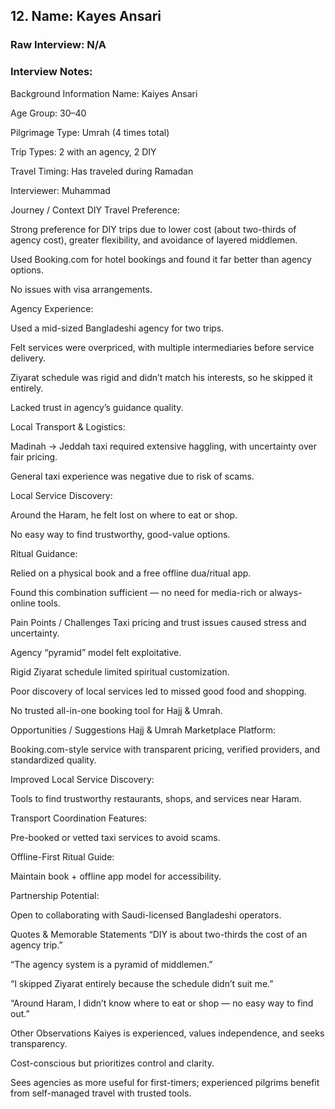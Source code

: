 ## 12. Name: Kayes Ansari

### Raw Interview: N/A

### Interview Notes:

Background Information
Name: Kaiyes Ansari

Age Group: 30–40

Pilgrimage Type: Umrah (4 times total)

Trip Types: 2 with an agency, 2 DIY

Travel Timing: Has traveled during Ramadan

Interviewer: Muhammad

Journey / Context
DIY Travel Preference:

Strong preference for DIY trips due to lower cost (about two-thirds of agency cost), greater flexibility, and avoidance of layered middlemen.

Used Booking.com for hotel bookings and found it far better than agency options.

No issues with visa arrangements.

Agency Experience:

Used a mid-sized Bangladeshi agency for two trips.

Felt services were overpriced, with multiple intermediaries before service delivery.

Ziyarat schedule was rigid and didn’t match his interests, so he skipped it entirely.

Lacked trust in agency’s guidance quality.

Local Transport & Logistics:

Madinah → Jeddah taxi required extensive haggling, with uncertainty over fair pricing.

General taxi experience was negative due to risk of scams.

Local Service Discovery:

Around the Haram, he felt lost on where to eat or shop.

No easy way to find trustworthy, good-value options.

Ritual Guidance:

Relied on a physical book and a free offline dua/ritual app.

Found this combination sufficient — no need for media-rich or always-online tools.

Pain Points / Challenges
Taxi pricing and trust issues caused stress and uncertainty.

Agency “pyramid” model felt exploitative.

Rigid Ziyarat schedule limited spiritual customization.

Poor discovery of local services led to missed good food and shopping.

No trusted all-in-one booking tool for Hajj & Umrah.

Opportunities / Suggestions
Hajj & Umrah Marketplace Platform:

Booking.com-style service with transparent pricing, verified providers, and standardized quality.

Improved Local Service Discovery:

Tools to find trustworthy restaurants, shops, and services near Haram.

Transport Coordination Features:

Pre-booked or vetted taxi services to avoid scams.

Offline-First Ritual Guide:

Maintain book + offline app model for accessibility.

Partnership Potential:

Open to collaborating with Saudi-licensed Bangladeshi operators.

Quotes & Memorable Statements
“DIY is about two-thirds the cost of an agency trip.”

“The agency system is a pyramid of middlemen.”

“I skipped Ziyarat entirely because the schedule didn’t suit me.”

“Around Haram, I didn’t know where to eat or shop — no easy way to find out.”

Other Observations
Kaiyes is experienced, values independence, and seeks transparency.

Cost-conscious but prioritizes control and clarity.

Sees agencies as more useful for first-timers; experienced pilgrims benefit from self-managed travel with trusted tools.


